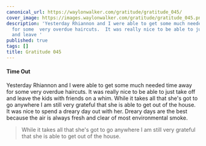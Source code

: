 ```yaml
---
canonical_url: https://waylonwalker.com/gratitude/gratitude_045/
cover_image: https://images.waylonwalker.com/gratitude/gratitude_045.png
description: 'Yesterday Rhiannon and I were able to get some much needed time away
  for some  very overdue haircuts.  It was really nice to be able to just take off
  and leave '
published: true
tags: []
title: Gratitude 045
---
```


#### Time Out

Yesterday Rhiannon and I were able to get some much needed time away for some  very overdue haircuts.  It was really nice to be able to just take off and leave the kids with friends on a whim. While it takes all that she's got to go anywhere I am still very grateful that she is able to get out of the house.  It was nice to spend a dreary day out with her.  Dreary days are the best because the air is always fresh and clear of most environmental smoke.

> While it takes all that she's got to go anywhere I am still very grateful that she is able to get out of the house.